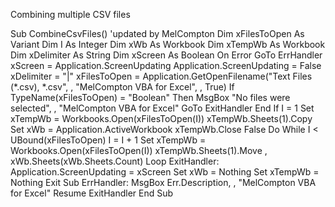 Combining multiple CSV files

Sub CombineCsvFiles()
'updated by MelCompton
    Dim xFilesToOpen As Variant
    Dim I As Integer
    Dim xWb As Workbook
    Dim xTempWb As Workbook
    Dim xDelimiter As String
    Dim xScreen As Boolean
    On Error GoTo ErrHandler
    xScreen = Application.ScreenUpdating
    Application.ScreenUpdating = False
    xDelimiter = "|"
    xFilesToOpen = Application.GetOpenFilename("Text Files (*.csv), *.csv", , "MelCompton VBA for Excel", , True)
    If TypeName(xFilesToOpen) = "Boolean" Then
        MsgBox "No files were selected", , "MelCompton VBA for Excel"
        GoTo ExitHandler
    End If
    I = 1
    Set xTempWb = Workbooks.Open(xFilesToOpen(I))
    xTempWb.Sheets(1).Copy
    Set xWb = Application.ActiveWorkbook
    xTempWb.Close False
    Do While I < UBound(xFilesToOpen)
        I = I + 1
        Set xTempWb = Workbooks.Open(xFilesToOpen(I))
        xTempWb.Sheets(1).Move , xWb.Sheets(xWb.Sheets.Count)
    Loop
ExitHandler:
    Application.ScreenUpdating = xScreen
    Set xWb = Nothing
    Set xTempWb = Nothing
    Exit Sub
ErrHandler:
    MsgBox Err.Description, , "MelCompton VBA for Excel"
    Resume ExitHandler
End Sub
